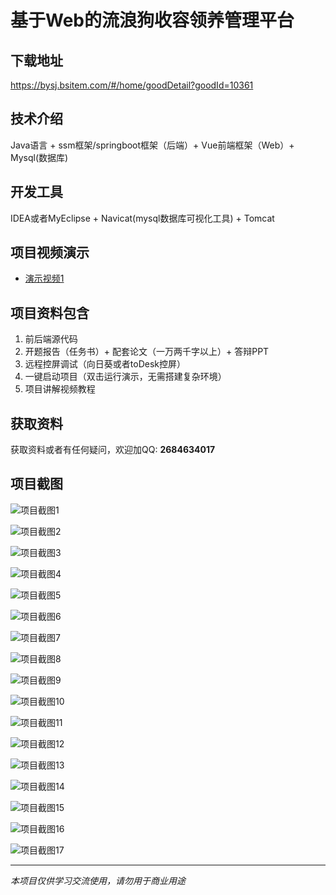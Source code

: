 # 基于Web的流浪狗收容领养管理平台

## 下载地址
https://bysj.bsitem.com/#/home/goodDetail?goodId=10361

## 技术介绍
Java语言 + ssm框架/springboot框架（后端）+ Vue前端框架（Web）+ Mysql(数据库)

## 开发工具
IDEA或者MyEclipse + Navicat(mysql数据库可视化工具) + Tomcat

## 项目视频演示
- [演示视频1](https://graduation-images.oss-cn-beijing.aliyuncs.com/videos/828%E5%A5%97ssm%E5%BD%95%E5%83%8F/10361_ssm205%E5%9F%BA%E4%BA%8EWeb%E7%9A%84%E6%B5%81%E6%B5%AA%E7%8B%97%E6%94%B6%E5%AE%B9%E9%A2%86%E5%85%BB%E7%AE%A1%E7%90%86%E5%B9%B3%E5%8F%B0%E5%BD%95%E5%83%8F.mp4)

## 项目资料包含
1. 前后端源代码
2. 开题报告（任务书）+ 配套论文（一万两千字以上）+ 答辩PPT
3. 远程控屏调试（向日葵或者toDesk控屏）
4. 一键启动项目（双击运行演示，无需搭建复杂环境）
5. 项目讲解视频教程

## 获取资料
获取资料或者有任何疑问，欢迎加QQ: **2684634017**

## 项目截图
![项目截图1](https://graduation-images.oss-cn-beijing.aliyuncs.com/图片/10361/毕设论坛项目主图.jpg)

![项目截图2](https://graduation-images.oss-cn-beijing.aliyuncs.com/图片/10361/1.png)

![项目截图3](https://graduation-images.oss-cn-beijing.aliyuncs.com/图片/10361/2.png)

![项目截图4](https://graduation-images.oss-cn-beijing.aliyuncs.com/图片/10361/3.png)

![项目截图5](https://graduation-images.oss-cn-beijing.aliyuncs.com/图片/10361/4.png)

![项目截图6](https://graduation-images.oss-cn-beijing.aliyuncs.com/图片/10361/5.png)

![项目截图7](https://graduation-images.oss-cn-beijing.aliyuncs.com/图片/10361/6.png)

![项目截图8](https://graduation-images.oss-cn-beijing.aliyuncs.com/图片/10361/7.png)

![项目截图9](https://graduation-images.oss-cn-beijing.aliyuncs.com/图片/10361/8.png)

![项目截图10](https://graduation-images.oss-cn-beijing.aliyuncs.com/图片/10361/9.png)

![项目截图11](https://graduation-images.oss-cn-beijing.aliyuncs.com/图片/10361/10.png)

![项目截图12](https://graduation-images.oss-cn-beijing.aliyuncs.com/图片/10361/11.png)

![项目截图13](https://graduation-images.oss-cn-beijing.aliyuncs.com/图片/10361/12.png)

![项目截图14](https://graduation-images.oss-cn-beijing.aliyuncs.com/图片/10361/13.png)

![项目截图15](https://graduation-images.oss-cn-beijing.aliyuncs.com/图片/10361/14.png)

![项目截图16](https://graduation-images.oss-cn-beijing.aliyuncs.com/图片/10361/15.png)

![项目截图17](https://graduation-images.oss-cn-beijing.aliyuncs.com/图片/10361/16.png)

---
*本项目仅供学习交流使用，请勿用于商业用途*
